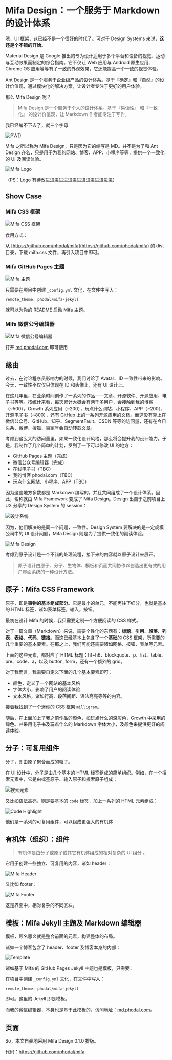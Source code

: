 Mifa Design：一个服务于 Markdown 的设计体系
===

嗯，UI 框架，这已经不是一个很好的时代了。可对于 Design Systems 来说，**这还是个不错的开始**。

Material Design 是 Google 推出的专为设计适用于多个平台和设备的视觉、运动与互动效果而制定的综合指南。它不仅让 Web 应用与 Android 原生应用、Chrome OS 应用等等有了一致的外观效果，它还能提高一个一致的视觉体验。

Ant Design 是一个服务于企业级产品的设计体系。基于『确定』和『自然』的设计价值观，通过模块化的解决方案，让设计者专注于更好的用户体验。

那么 Mifa Design 呢？

> Mifa Design 是一个服务于个人的设计体系。基于『易读性』 和『一致化』 的设计价值观，让 Markdown 作者能专注于写作。

我已经编不下去了，就三个字母

![PWD](http://articles.phodal.com/mifa-design/pwd.png)

Mifa 之所以称为 Mifa Design，只是因为它的缩写是 MD。并不是为了和 Ant Design 齐名，只是用于为我的网站、博客、APP、小程序等等，提供一个一致化的 UI 及阅读体验。

![Mifa Logo](http://articles.phodal.com/mifa-design/mifa-banner.png)

（PS：Logo 有待改进进进进进进进进进进进进进进进）

Show Case
---

### Mifa CSS 框架

![Mifa CSS 框架](http://articles.phodal.com/mifa-design/mifa-css.jpeg)

食用方式：

从 [https://github.com/phodal/mifa](https://github.com/phodal/mifa) 的 dist 目录，下载 mifa.css 文件，再引入项目中即可。

### Mifa GitHub Pages 主题

![Mifa 主题](http://articles.phodal.com/mifa-design/mifa-themes.jpeg)

只需要在项目中创建 ``_config.yml`` 文化，在文件中写入：

```
remote_theme: phodal/mifa-jekyll
```

就可以为你的 README 启动 Mifa 主题。

### Mifa 微信公号编辑器

![Mifa 微信公号编辑器](http://articles.phodal.com/mifa-design/mifa-markdown.jpeg)

打开 [md.phodal.com](md.phodal.com) 即可使用

缘由
---

过去，在讨论程序员影响力的时候，我们讨论了 Avatar、ID 一致性带来的影响。今天，一致性不仅仅只体现在 ID 和头像上，还有 UI 设计上。

在这几年里，在业余时间创作了一系列的作品——文章、开源软件、开源应用、电子书等等。按统计来看，每天累计大概会有两千多用户，会接触到我的博客（~500），Growth 系列应用（~200），玩点什么网站、小程序、APP（~200），开源电子书（~800），还有 GitHub 上的一系列开源应用的文档。而这没有算上在 微信公众号、GitHub、知乎、SegmentFault、CSDN 等等的访问量，还有在今日头条、微博、搜狐、百家号会自动转载文章。

考虑到这么大的访问量里，如果一致化设计风格，那么将会提升我的设计能力。于是，我制作了几个简单的计划，罗列了一下可以修改 UI 的地方：

 - GitHub Pages 主题（完成）
 - 微信公众号编辑器（完成）
 - 在线电子书（TBC）
 - 我的博客 phodal.com（TBC）
 - 玩点什么网站、小程序、APP（TBC）

因为这些地方多数都是 Markdown 编写的，并且共同组成了一个设计体系。因此，名称就由 Mifa Framework 变成了 Mifa Design。Design 出自于之前项目上 UX 分享的 Design System 的 session：

![设计系统](http://articles.phodal.com/mifa-design/design-system-in-system.png)

因为，他们解决的是同一个问题，一致性。Design System 要解决的是一定规模公司中的 UI 设计问题，Mifa Design 则是为了提供一致化的阅读体验。

![Mifa Design](http://articles.phodal.com/mifa-design/mifa-design.jpg)

考虑到原子设计是一个不错的处理流程，接下来的内容就以原子设计来展开。

> 原子设计由原子、分子、生物体、模板和页面共同协作以创造出更有效的用户界面系统的一种设计方法。

原子：Mifa CSS Framework
---

原子，即是**事物的基本组成部分**。它是最小的单元，不能再往下细分，也就是基本的 HTML 标签，诸如表单标签，输入，按钮。

最初在设计 Mifa 的时候，我只需要定制一个方便阅读的 CSS 样式。

对于一篇文章（Markdown）来说，需要个性化的东西有：**标题**、**引用**、**段落**、**列表**、**表格**、**代码**、**链接**。而这已经基本上包含了一个**基础**的 CSS 框架，所需要的几个重要的基本要素。在那之上，我们可能还需要诸如网格、按钮、表单等元素。

上面的这些元素，都对应了 HTML 标题：h1~h6、blockquote、p、list、table、pre、code、a，以及 button, form，还有一个额外的 grid。

对于我而言，我需要自定义下面的几个基本要素即可：

 - 颜色，定义了一个网站的基本风格
 - 字体大小，影响了用户的阅读体验
 - 文本风格，诸如行高、段落间距、语法高亮等等的内容。

接着我找到了一个迷你的 CSS 框架 ``milligram``。

随后，在上面加上了我之前作品的颜色，如玩点什么的深灰色，Growth 中采用的绿色。并采用电子书及玩点什么的 Markdown 字体大小，及颜色来提供更好的阅读体验。

分子：可复用组件
---

分子，即由原子聚合而成的粒子。

在 UI 设计中，分子是由几个基本的 HTML 标签组成的简单组织。例如，在一个搜索元素中，它是由标签原子、输入原子和搜索原子组成：

![搜索元素](http://articles.phodal.com/mifa-design/search-demo.png)

又比如语法高亮，则是要基本的 ``code`` 标签，加上一系列的 HTML 元素组成：

![Code Highlight](http://articles.phodal.com/mifa-design/code-highlight.png)

他们是一系列的可复用组件，可以组成更强大的有机体

有机体（组织）：组件
---

> 有机体是由分子或原子或其它有机体组成的相对复杂的 UI 组分 。

它用于创建一些独立、可复用的内容，诸如 header：

![Mifa Header](http://articles.phodal.com/mifa-design/mifa-header.png)

又比如 footer：

![Mifa Footer](http://articles.phodal.com/mifa-design/mifa-footer.png)

这是界面中，相对复杂的不同区块。

模板：Mifa Jekyll 主题及 Markdown 编辑器
---

模板，顾名思义就是整合前面的元素，构建整体的布局。

诸如一个博客包含了 header、footer 及博客本身的内部：

![Template](http://articles.phodal.com/mifa-design/template-example.jpg)

诸如基于 Mifa 的 GitHub Pages Jekyll 主题也是模板，只需要：

在项目中创建 ``_config.yml`` 文化，在文件中写入：

```
remote_theme: phodal/mifa-jekyll
```

即可。这里的 Jekyll 即是模板。

而我的微信编辑器，本身也是基于此模板的，访问地址：[md.phodal.com](md.phodal.com)。

页面
---

So，本文自豪地采用 Mifa Design 0.1.0 排版。

代码：https://github.com/phodal/mifa

